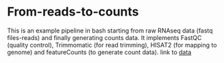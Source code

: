# From-reads-to-counts
This is an example pipeline in bash starting from raw RNAseq data (fastq files-reads) and finally generating counts data. It implements FastQC (quality control), Trimmomatic (for read trimming), 
HISAT2 (for mapping to genome) and featureCounts (to generate count data). 
link to [data](https://drive.google.com/file/d/1DGHjbhcRy_zTm6H9C_AUpkzBML-JhtA3/view) 
